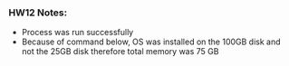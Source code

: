 ### HW12 Notes:

- Process was run successfully
- Because of command below, OS was installed on the 100GB disk and not the 25GB disk therefore total memory was 75 GB
